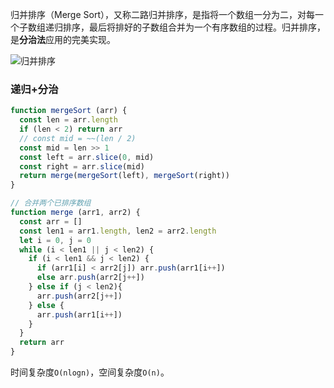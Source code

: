 归并排序（Merge Sort），又称二路归并排序，是指将一个数组一分为二，对每一个子数组递归排序，最后将排好的子数组合并为一个有序数组的过程。归并排序，是**分治法**应用的完美实现。

![归并排序](https://pic.downk.cc/item/5f02893d14195aa594c0f13d.png)

### 递归+分治
```js
function mergeSort (arr) {
  const len = arr.length
  if (len < 2) return arr
  // const mid = ~~(len / 2)
  const mid = len >> 1
  const left = arr.slice(0, mid)
  const right = arr.slice(mid)
  return merge(mergeSort(left), mergeSort(right))
}

// 合并两个已排序数组
function merge (arr1, arr2) {
  const arr = []
  const len1 = arr1.length, len2 = arr2.length
  let i = 0, j = 0
  while (i < len1 || j < len2) {
    if (i < len1 && j < len2) {
      if (arr1[i] < arr2[j]) arr.push(arr1[i++])
      else arr.push(arr2[j++])
    } else if (j < len2){
      arr.push(arr2[j++])
    } else {
      arr.push(arr1[i++])
    }
  }
  return arr
}
```

时间复杂度`O(nlogn)`，空间复杂度`O(n)`。